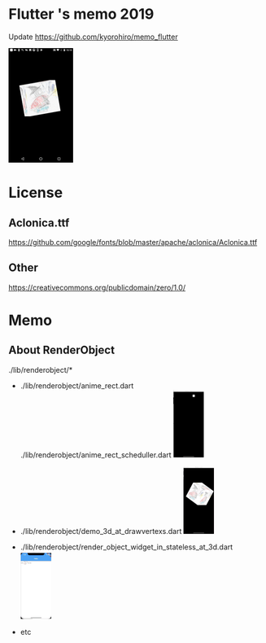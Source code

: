 # Flutter 's memo 2019

Update https://github.com/kyorohiro/memo_flutter

![SampleImage](demo.gif "Sample")

# License
## Aclonica.ttf
https://github.com/google/fonts/blob/master/apache/aclonica/Aclonica.ttf

## Other
https://creativecommons.org/publicdomain/zero/1.0/


# Memo
## About RenderObject
./lib/renderobject/*

- ./lib/renderobject/anime_rect.dart  ./lib/renderobject/anime_rect_scheduller.dart
![](doc_assets/renderobject.anim_rect.gif)

- ./lib/renderobject/demo_3d_at_drawvertexs.dart
![](doc_assets/renderobject_demo_3d_at_drawvertexs.gif)

- ./lib/renderobject/render_object_widget_in_stateless_at_3d.dart
![](doc_assets/renderobject_render_object_widget_in_stateless_at_3d.gif)

- etc



